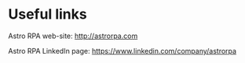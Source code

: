 # Useful links

Astro RPA web-site: http://astrorpa.com

Astro RPA LinkedIn page: https://www.linkedin.com/company/astrorpa


